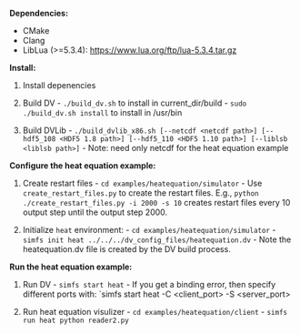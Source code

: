 **Dependencies:**
  - CMake
  - Clang
  - LibLua (>=5.3.4): https://www.lua.org/ftp/lua-5.3.4.tar.gz

**Install:**
  1) Install depenencies

  2) Build DV 
    - `./build_dv.sh` to install in current_dir/build
    - `sudo ./build_dv.sh install` to install in /usr/bin
    
  3) Build DVLib
    - `./build_dvlib_x86.sh [--netcdf <netcdf path>] [--hdf5_108 <HDF5 1.8 path>] [--hdf5_110 <HDF5 1.10 path>] [--liblsb <liblsb path>]`
    - Note: need only netcdf for the heat equation example

**Configure the heat equation example:**

  1) Create restart files
    - `cd examples/heatequation/simulator`
    - Use `create_restart_files.py` to create the restart files. E.g., 
      `python ./create_restart_files.py -i 2000 -s 10` creates restart files every 10 
       output step until the output step 2000.

  2) Initialize `heat` environment:
    - `cd examples/heatequation/simulator` 
    - `simfs init heat ../../../dv_config_files/heatequation.dv`
    - Note the heatequation.dv file is created by the DV build process.


**Run the heat equation example:**

  1) Run DV
    - `simfs start heat`
    - If you get a binding error, then specify different ports with: `simfs start heat -C <client_port> -S <server_port>

  2) Run heat equation visulizer 
    - `cd examples/heatequation/client`
    - `simfs run heat python reader2.py`


    

